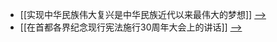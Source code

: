 - [[实现中华民族伟大复兴是中华民族近代以来最伟大的梦想]] [-->](./实现中华民族伟大复兴是中华民族近代以来最伟大的梦想.md)
- [[在首都各界纪念现行宪法施行30周年大会上的讲话]] [-->](./在首都各界纪念现行宪法施行30周年大会上的讲话.md)
